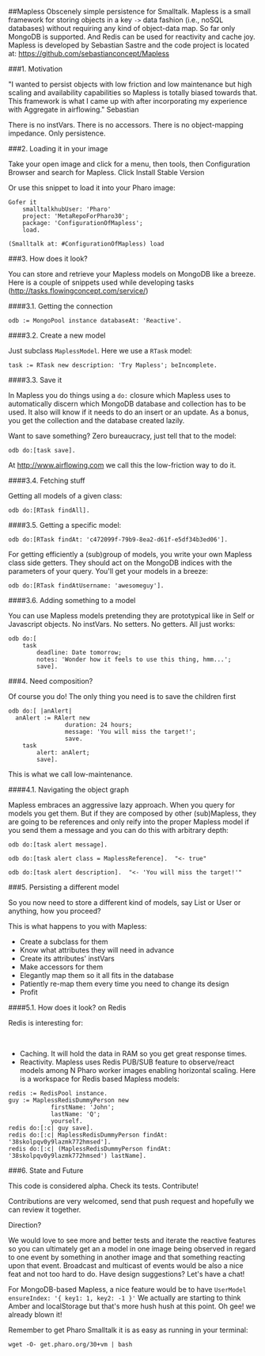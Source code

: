 

##Mapless
Obscenely simple persistence for Smalltalk\. Mapless is a small framework for storing objects in a key `->` data fashion \(i\.e\., noSQL databases\) without requiring any kind of object\-data map\. So far only MongoDB is supported\. And Redis can be used for reactivity and cache joy\.
Mapless is developed by Sebastian Sastre and the code project is located at: [https://github\.com/sebastianconcept/Mapless](https://github.com/sebastianconcept/Mapless)



###1\. Motivation

"I wanted to persist objects with low friction and low maintenance but high scaling and availability capabilities so Mapless is totally biased towards that\. This framework is what I came up with after incorporating my experience with Aggregate in airflowing\." Sebastian

There is no instVars\. There is no accessors\. There is no object\-mapping impedance\. Only persistence\.



###2\. Loading it in your image

Take your open image and click for a menu, then tools, then Configuration Browser and search for Mapless\. Click Install Stable Version

Or use this snippet to load it into your Pharo image:



```smalltalk
Gofer it 
    smalltalkhubUser: 'Pharo'
    project: 'MetaRepoForPharo30'; 
    package: 'ConfigurationOfMapless';
    load.

(Smalltalk at: #ConfigurationOfMapless) load
```





###3\. How does it look?

You can store and retrieve your Mapless models on MongoDB like a breeze\. Here is a couple of snippets used while developing tasks \([http://tasks\.flowingconcept\.com/service/](http://tasks.flowingconcept.com/service/)\)



####3\.1\. Getting the connection



```smalltalk
odb := MongoPool instance databaseAt: 'Reactive'.
```





####3\.2\.  Create a new model

Just subclass `MaplessModel`\. Here we use a `RTask` model:



```smalltalk
task := RTask new description: 'Try Mapless'; beIncomplete.
```





####3\.3\.  Save it

In Mapless you do things using a `do:` closure which Mapless uses to automatically discern which MongoDB database and collection has to be used\. It also will know if it needs to do an insert or an update\. As a bonus, you get the collection and the database created lazily\.

Want to save something? Zero bureaucracy, just tell that to the model:



```smalltalk
odb do:[task save].
```



At [http://www\.airflowing\.com](http://www.airflowing.com) we call this the low\-friction way to do it\.



####3\.4\.  Fetching stuff

Getting all models of a given class:



```smalltalk
odb do:[RTask findAll].
```






####3\.5\.  Getting a specific model:



```smalltalk
odb do:[RTask findAt: 'c472099f-79b9-8ea2-d61f-e5df34b3ed06'].
```



For getting efficiently a \(sub\)group of models, you write your own Mapless class side getters\. They should act on the MongoDB indices with the parameters of your query\. You'll get your models in a breeze:



```smalltalk
odb do:[RTask findAtUsername: 'awesomeguy'].
```





####3\.6\.  Adding something to a model

You can use Mapless models pretending they are prototypical like in Self or Javascript objects\. No instVars\. No setters\. No getters\. All just works:



```smalltalk
odb do:[
    task 
        deadline: Date tomorrow; 
        notes: 'Wonder how it feels to use this thing, hmm...';
        save].
```





###4\. Need composition?

Of course you do\! The only thing you need is to save the children first



```smalltalk
odb do:[ |anAlert|
  anAlert := RAlert new 
                duration: 24 hours;
                message: 'You will miss the target!';
                save.
    task 
        alert: anAlert;
        save].
```



This is what we call low\-maintenance\.



####4\.1\.  Navigating the object graph

Mapless embraces an aggressive lazy approach\. When you query for models you get them\. But if they are composed by other \(sub\)Mapless, they are going to be references and only reify into the proper Mapless model if you send them a message and you can do this with arbitrary depth:



```smalltalk
odb do:[task alert message].   

odb do:[task alert class = MaplessReference].  "<- true"   

odb do:[task alert description].  "<- 'You will miss the target!'"
```






###5\.  Persisting a different model

So you now need to store a different kind of models, say List or User or anything, how you proceed?

This is what happens to you with Mapless:



- Create a subclass for them
- Know what attributes they will need in advance
- Create its attributes' instVars
- Make accessors for them
- Elegantly map them so it all fits in the database
- Patiently re\-map them every time you need to change its design
- Profit



####5\.1\.  How does it look? on Redis

Redis is interesting for:

&nbsp;

- Caching\. It will hold the data in RAM so you get great response times\.
- Reactivity\. Mapless uses Redis PUB/SUB feature to observe/react models among N Pharo worker images enabling horizontal scaling\.
Here is a workspace for Redis based Mapless models:



```smalltalk
redis := RedisPool instance.
guy := MaplessRedisDummyPerson new
            firstName: 'John';
            lastName: 'Q';
            yourself.               
redis do:[:c| guy save].
redis do:[:c| MaplessRedisDummyPerson findAt: '38skolpqv0y9lazmk772hmsed'].
redis do:[:c| (MaplessRedisDummyPerson findAt: '38skolpqv0y9lazmk772hmsed') lastName].
```






###6\.  State and Future 

This code is considered alpha\. Check its tests\. Contribute\!

Contributions are very welcomed, send that push request and hopefully we can review it together\.

Direction?

We would love to see more and better tests and iterate the reactive features so you can ultimately get an a model in one image being observed in regard to one event by something in another image and that something reacting upon that event\. Broadcast and multicast of events would be also a nice feat and not too hard to do\. Have design suggestions? Let's have a chat\!

For MongoDB\-based Mapless, a nice feature would be to have `UserModel ensureIndex: '{ key1: 1, key2: -1 }'`
We actually are starting to think Amber and localStorage but that's more hush hush at this point\. Oh gee\! we already blown it\!

Remember to get Pharo Smalltalk it is as easy as running in your terminal:



```smalltalk
wget -O- get.pharo.org/30+vm | bash
```



